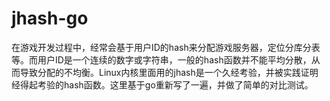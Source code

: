 # jhash-go
在游戏开发过程中，经常会基于用户ID的hash来分配游戏服务器，定位分库分表等。而用户ID是一个连续的数字或字符串，一般的hash函数并不能平均分散，从而导致分配的不均衡。Linux内核里面用的jhash是一个久经考验，并被实践证明经得起考验的hash函数。这里基于go重新写了一遍，并做了简单的对比测试。

